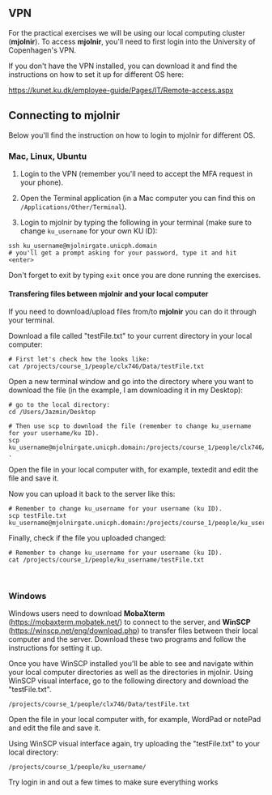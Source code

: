 ## VPN

For the practical exercises we will be using our local computing cluster (**mjolnir**). To access **mjolnir**, you'll need to first login into the University of Copenhagen's VPN. 

If you don't have the VPN installed, you can download it and find the instructions on how to set it up for different OS here:

https://kunet.ku.dk/employee-guide/Pages/IT/Remote-access.aspx

## Connecting to mjolnir

Below you'll find the instruction on how to login to mjolnir for different OS. 

### Mac, Linux, Ubuntu

1. Login to the VPN (remember you'll need to accept the MFA request in your phone). 

2. Open the Terminal application (in a Mac computer you can find this on ```/Applications/Other/Terminal```).

3. Login to mjolnir by typing the following in your terminal (make sure to change ```ku_username``` for your own KU ID):

```{bash, eval = FALSE}
ssh ku_username@mjolnirgate.unicph.domain
# you'll get a prompt asking for your password, type it and hit <enter>
```
Don't forget to exit by typing ```exit``` once you are done running the exercises. 

#### Transfering files between mjolnir and your local computer

If you need to download/upload files from/to **mjolnir** you can do it through your terminal.

Download a file called "testFile.txt" to your current directory in your local computer:
```{bash, eval = FALSE}
# First let's check how the looks like: 
cat /projects/course_1/people/clx746/Data/testFile.txt 
```

Open a new terminal window and go into the directory where you want to download the file (in the example, I am downloading it in my Desktop): 
```{bash, eval = FALSE}
# go to the local directory: 
cd /Users/Jazmin/Desktop

# Then use scp to download the file (remember to change ku_username for your username/ku ID).  
scp ku_username@mjolnirgate.unicph.domain:/projects/course_1/people/clx746/Data/testFile.txt .
```

Open the file in your local computer with, for example, textedit and edit the file and save it. 

Now you can upload it back to the server like this:
```{bash, eval = FALSE}
# Remember to change ku_username for your username (ku ID).  
scp testFile.txt ku_username@mjolnirgate.unicph.domain:/projects/course_1/people/ku_username/
```

Finally, check if the file you uploaded changed: 
```{bash, eval = FALSE}
# Remember to change ku_username for your username (ku ID).  
cat /projects/course_1/people/ku_username/testFile.txt 
```

<p>&nbsp;</p>

### Windows

Windows users need to download **MobaXterm** (https://mobaxterm.mobatek.net/) to connect to the server, and **WinSCP** (https://winscp.net/eng/download.php) to transfer files between their local computer and the server. Download these two programs and follow the instructions for setting it up. 

Once you have WinSCP installed you'll be able to see and navigate within your local computer directories as well as the directories in mjolnir. Using WinSCP visual interface, go to the following directory and download the "testFile.txt". 

```
/projects/course_1/people/clx746/Data/testFile.txt 
```

Open the file in your local computer with, for example, WordPad or notePad and edit the file and save it. 

Using WinSCP visual interface again, try uploading the "testFile.txt" to your local directory: 

```
/projects/course_1/people/ku_username/
```

Try login in and out a few times to make sure everything works 







